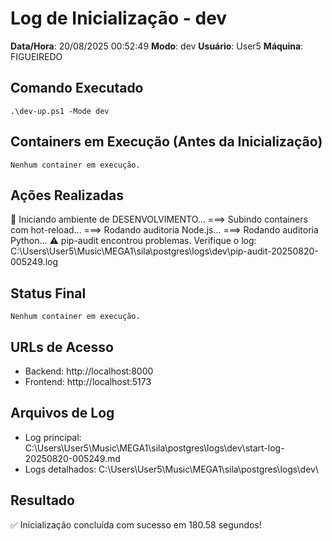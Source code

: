 # Log de Inicialização - dev
**Data/Hora**: 20/08/2025 00:52:49
**Modo**: dev
**Usuário**: User5
**Máquina**: FIGUEIREDO

## Comando Executado
`
.\dev-up.ps1 -Mode dev
`

## Containers em Execução (Antes da Inicialização)
`
Nenhum container em execução.
`

## Ações Realizadas
🚀 Iniciando ambiente de DESENVOLVIMENTO...
===> Subindo containers com hot-reload...
===> Rodando auditoria Node.js...
===> Rodando auditoria Python...
⚠️ pip-audit encontrou problemas. Verifique o log: C:\Users\User5\Music\MEGA1\sila\postgres\logs\dev\pip-audit-20250820-005249.log
## Status Final
`
Nenhum container em execução.
`

## URLs de Acesso
- Backend: http://localhost:8000
- Frontend: http://localhost:5173

## Arquivos de Log
- Log principal: C:\Users\User5\Music\MEGA1\sila\postgres\logs\dev\start-log-20250820-005249.md
- Logs detalhados: C:\Users\User5\Music\MEGA1\sila\postgres\logs\dev\

## Resultado
✅ Inicialização concluída com sucesso em 180.58 segundos!
